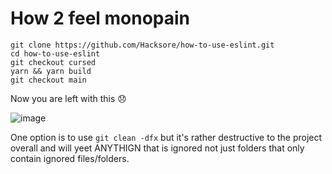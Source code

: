 # How 2 feel monopain

```
git clone https://github.com/Hacksore/how-to-use-eslint.git
cd how-to-use-eslint
git checkout cursed
yarn && yarn build
git checkout main
```

Now you are left with this 😞

![image](https://user-images.githubusercontent.com/996134/223494979-d720c87e-9f46-486a-8cb8-4acd04e6d588.png)

One option is to use `git clean -dfx` but it's rather destructive to the project overall and will yeet ANYTHIGN that is ignored not just folders that only contain ignored files/folders.